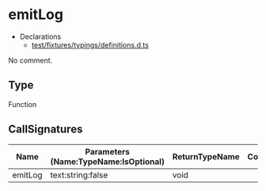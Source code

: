 # emitLog

* Declarations
  * [test/fixtures/typings/definitions.d.ts](/test/fixtures/typings/definitions.d.ts#L1)

No comment.

## Type

Function

## CallSignatures

Name|Parameters (Name:TypeName:IsOptional)|ReturnTypeName|Comment
---|---|---|---
emitLog|text:string:false |void|
